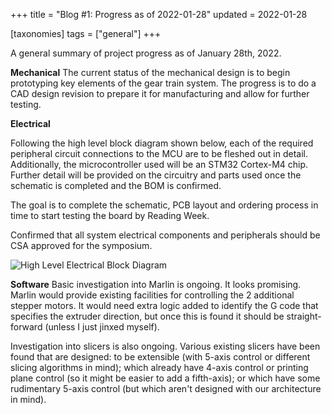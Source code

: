 +++
title = "Blog #1: Progress as of 2022-01-28"
updated = 2022-01-28

[taxonomies]
tags = ["general"]
+++

A general summary of project progress as of January 28th, 2022.

<!-- more -->

__Mechanical__
The current status of the mechanical design is to begin prototyping key elements of the gear train system. The progress is to do a CAD design revision to prepare it for manufacturing and allow for further testing.

__Electrical__

Following the high level block diagram shown below, each of the required peripheral circuit connections to the MCU are to be fleshed out in detail. Additionally, the microcontroller used will be an STM32 Cortex-M4 chip. Further detail will be provided on the circuitry and parts used once the schematic is completed and the BOM is confirmed.

The goal is to complete the schematic, PCB layout and ordering process in time to start testing the board by Reading Week.

Confirmed that all system electrical components and peripherals should be CSA approved for the symposium.

![High Level Electrical Block Diagram](/media/HighLvlBlockDiagram.png)

__Software__
Basic investigation into Marlin is ongoing. It looks promising. Marlin would provide existing facilities
for controlling the 2 additional stepper motors. It would need extra logic added to identify the G code
that specifies the extruder direction, but once this is found it should be straight-forward (unless I just
jinxed myself).

Investigation into slicers is also ongoing. Various existing slicers have been found that are designed: to be
extensible (with 5-axis control or different slicing algorithms in mind); which already have 4-axis control or
printing plane control (so it might be easier to add a fifth-axis); or which have some rudimentary 5-axis
control (but which aren't designed with our architecture in mind). 

